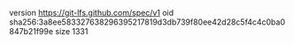 version https://git-lfs.github.com/spec/v1
oid sha256:3a8ee583327638296395217819d3db739f80ee42d28c5f4c4c0ba0847b21f99e
size 1331
